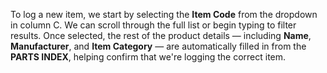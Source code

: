 To log a new item, we start by selecting the **Item Code** from the dropdown in column C. We can scroll through the full list or begin typing to filter results. Once selected, the rest of the product details — including **Name**, **Manufacturer**, and **Item Category** — are automatically filled in from the **PARTS INDEX**, helping confirm that we're logging the correct item.
